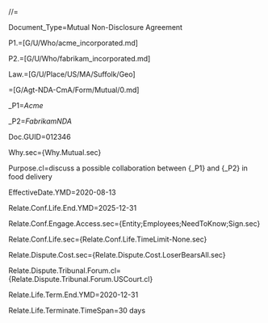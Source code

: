 //=

Document_Type=Mutual Non-Disclosure Agreement


P1.=[G/U/Who/acme_incorporated.md]

P2.=[G/U/Who/fabrikam_incorporated.md]

Law.=[G/U/Place/US/MA/Suffolk/Geo]

=[G/Agt-NDA-CmA/Form/Mutual/0.md]

_P1=<i>Acme</i>

_P2=<i>FabrikamNDA</i>

Doc.GUID=012346

Why.sec={Why.Mutual.sec}

Purpose.cl=discuss a possible collaboration between  {_P1} and {_P2} in food delivery

EffectiveDate.YMD=2020-08-13

Relate.Conf.Life.End.YMD=2025-12-31

Relate.Conf.Engage.Access.sec={Entity;Employees;NeedToKnow;Sign.sec}

Relate.Conf.Life.sec={Relate.Conf.Life.TimeLimit-None.sec}

Relate.Dispute.Cost.sec={Relate.Dispute.Cost.LoserBearsAll.sec}

Relate.Dispute.Tribunal.Forum.cl={Relate.Dispute.Tribunal.Forum.USCourt.cl}

Relate.Life.Term.End.YMD=2020-12-31

Relate.Life.Terminate.TimeSpan=30 days
